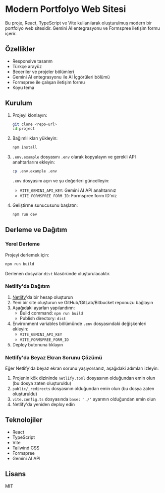 # Modern Portfolyo Web Sitesi

Bu proje, React, TypeScript ve Vite kullanılarak oluşturulmuş modern bir portfolyo web sitesidir. Gemini AI entegrasyonu ve Formspree iletişim formu içerir.

## Özellikler

- Responsive tasarım
- Türkçe arayüz
- Beceriler ve projeler bölümleri
- Gemini AI entegrasyonu ile AI İçgörüleri bölümü
- Formspree ile çalışan iletişim formu
- Koyu tema

## Kurulum

1. Projeyi klonlayın:
   ```bash
   git clone <repo-url>
   cd project
   ```

2. Bağımlılıkları yükleyin:
   ```bash
   npm install
   ```

3. `.env.example` dosyasını `.env` olarak kopyalayın ve gerekli API anahtarlarını ekleyin:
   ```bash
   cp .env.example .env
   ```
   
   `.env` dosyasını açın ve şu değerleri güncelleyin:
   - `VITE_GEMINI_API_KEY`: Gemini AI API anahtarınız
   - `VITE_FORMSPREE_FORM_ID`: Formspree form ID'niz

4. Geliştirme sunucusunu başlatın:
   ```bash
   npm run dev
   ```

## Derleme ve Dağıtım

### Yerel Derleme

Projeyi derlemek için:

```bash
npm run build
```

Derlenen dosyalar `dist` klasöründe oluşturulacaktır.

### Netlify'da Dağıtım

1. [Netlify](https://www.netlify.com/)'da bir hesap oluşturun
2. Yeni bir site oluşturun ve GitHub/GitLab/Bitbucket reponuzu bağlayın
3. Aşağıdaki ayarları yapılandırın:
   - Build command: `npm run build`
   - Publish directory: `dist`
4. Environment variables bölümünde `.env` dosyasındaki değişkenleri ekleyin:
   - `VITE_GEMINI_API_KEY`
   - `VITE_FORMSPREE_FORM_ID`
5. Deploy butonuna tıklayın

### Netlify'da Beyaz Ekran Sorunu Çözümü

Eğer Netlify'da beyaz ekran sorunu yaşıyorsanız, aşağıdaki adımları izleyin:

1. Projenin kök dizininde `netlify.toml` dosyasının olduğundan emin olun (bu dosya zaten oluşturuldu)
2. `public/_redirects` dosyasının olduğundan emin olun (bu dosya zaten oluşturuldu)
3. `vite.config.ts` dosyasında `base: './'` ayarının olduğundan emin olun
4. Netlify'da yeniden deploy edin

## Teknolojiler

- React
- TypeScript
- Vite
- Tailwind CSS
- Formspree
- Gemini AI API

## Lisans

MIT